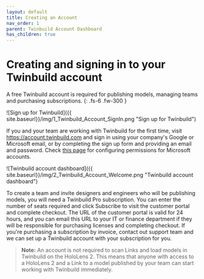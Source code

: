 ```yaml
---
layout: default
title: Creating an Account
nav_order: 1
parent: Twinbuild Account Dashboard
has_children: true
---
```


# Creating and signing in to your Twinbuild account

A free Twinbuild account is required for publishing models, managing teams and purchasing subscriptions.
{: .fs-6 .fw-300 }

![Sign up for Twinbuild]({{ site.baseurl}}/img/1_Twinbuild_Account_SignIn.png "Sign up for Twinbuild")

If you and your team are working with Twinbuild for the first time, visit https://account.twinbuild.com and sign in using your company's Google or Microsoft email, or by completing the sign up form and providing an email and password. Check [this page]({{site.baseurl}}/account-dashboard/creating-account/active-directory-setup.html) for configuring permissions for Microsoft accounts.

![Twinbuild account dashboard]({{ site.baseurl}}/img/2_Twinbuild_Account_Welcome.png "Twinbuild account dashboard")

To create a team and invite designers and engineers who will be publishing models, you will need a Twinbuild Pro subscription. You can enter the number of seats required and click Subscribe to visit the customer portal and complete checkout. The URL of the customer portal is valid for 24 hours, and you can email this URL to your IT or finance department if they will be responsible for purchasing licenses and completing checkout. If you're purchasing a subscription by invoice, contact out support team and we can set up a Twinbuild account with your subscription for you.

> **Note:** An account is not required to scan Links and load models in Twinbuild on the HoloLens 2. This means that anyone with access to a HoloLens 2 and a Link to a model published by your team can start working with Twinbuild immediately.
